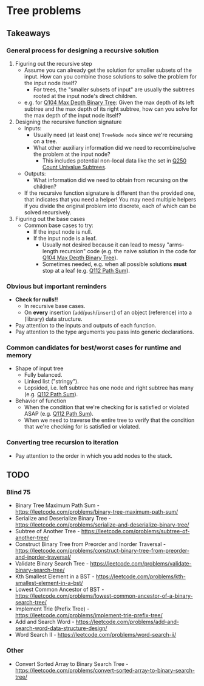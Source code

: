 # Tree problems

[//]: # (reference-style links)
[Q104]: https://github.com/tedklin/back-to-basics/tree/master/02_pl-usage/java/exercises/src/tree/a_basic/Q104_MaxDepthBinaryTree
[Q112]: https://github.com/tedklin/back-to-basics/tree/master/02_pl-usage/java/exercises/src/tree/a_basic/Q112_PathSum
[Q250]: https://github.com/tedklin/back-to-basics/tree/master/02_pl-usage/java/exercises/src/tree/b_nontrivial/Q250_CountUnivalueSubtrees

## Takeaways

### General process for designing a recursive solution
1. Figuring out the recursive step
   - Assume you can already get the solution for smaller subsets of the input. How can you combine those solutions to solve the problem for the input node itself?
     - For trees, the "smaller subsets of input" are usually the subtrees rooted at the input node's direct children.
   - e.g. for [Q104 Max Depth Binary Tree][Q104]: Given the max depth of its left subtree and the max depth of its right subtree, how can you solve for the max depth of the input node itself?
2. Designing the recursive function signature
   - Inputs:
     - Usually need (at least one) `TreeNode node` since we're recursing on a tree.
     - What other auxiliary information did we need to recombine/solve the problem at the input node?
       - This includes potential non-local data like the set in [Q250 Count Univalue Subtrees][Q250].
   - Outputs:
     - What information did we need to obtain from recursing on the children?
   - If the recursive function signature is different than the provided one, that indicates that you need a helper! You may need multiple helpers if you divide the original problem into discrete, each of which can be solved recursively.
3. Figuring out the base cases
   - Common base cases to try:
     - If the input node is null.
     - If the input node is a leaf.
       - Usually not desired because it can lead to messy "arms-length recursion" code (e.g. the naive solution in the code for [Q104 Max Depth Binary Tree][Q104]).
       - Sometimes needed, e.g. when all possible solutions **must** stop at a leaf (e.g. [Q112 Path Sum][Q112]).

### Obvious but important reminders
- **Check for nulls!!**
    - In recursive base cases.
    - On **every** insertion (`add`/`push`/`insert`) of an object (reference) into a (library) data structure.
- Pay attention to the inputs and outputs of each function.
- Pay attention to the type arguments you pass into generic declarations.

### Common candidates for best/worst cases for runtime and memory
- Shape of input tree
    - Fully balanced.
    - Linked list ("stringy").
    - Lopsided, i.e. left subtree has one node and right subtree has many (e.g. [Q112 Path Sum][Q112]).
- Behavior of function
    - When the condition that we're checking for is satisfied or violated ASAP (e.g. [Q112 Path Sum][Q112]).
    - When we need to traverse the entire tree to verify that the condition that we're checking for is satisfied or violated.

### Converting tree recursion to iteration
- Pay attention to the order in which you add nodes to the stack.


## TODO

### Blind 75

- Binary Tree Maximum Path Sum - https://leetcode.com/problems/binary-tree-maximum-path-sum/
- Serialize and Deserialize Binary Tree - https://leetcode.com/problems/serialize-and-deserialize-binary-tree/
- Subtree of Another Tree - https://leetcode.com/problems/subtree-of-another-tree/
- Construct Binary Tree from Preorder and Inorder Traversal - https://leetcode.com/problems/construct-binary-tree-from-preorder-and-inorder-traversal/
- Validate Binary Search Tree - https://leetcode.com/problems/validate-binary-search-tree/
- Kth Smallest Element in a BST - https://leetcode.com/problems/kth-smallest-element-in-a-bst/
- Lowest Common Ancestor of BST - https://leetcode.com/problems/lowest-common-ancestor-of-a-binary-search-tree/
- Implement Trie (Prefix Tree) - https://leetcode.com/problems/implement-trie-prefix-tree/
- Add and Search Word - https://leetcode.com/problems/add-and-search-word-data-structure-design/
- Word Search II - https://leetcode.com/problems/word-search-ii/

### Other

- Convert Sorted Array to Binary Search Tree - https://leetcode.com/problems/convert-sorted-array-to-binary-search-tree/
